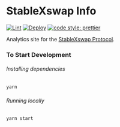 # StableXswap Info

[![Lint](https://github.com/stablexlabs/stablexswap-info/workflows/Lint/badge.svg)](https://github.com/stablexlabs/stablexswap-info/actions?query=workflow%3ALint)
[![Deploy](https://github.com/stablexlabs/stablexswap-info/workflows/Deploy/badge.svg)](https://github.com/stablexlabs/stablexswap-info/actions?query=workflow%3ADeploy)
[![code style: prettier](https://img.shields.io/badge/code_style-prettier-ff69b4.svg?style=flat-square)](https://github.com/prettier/prettier)

Analytics site for the [StableXswap Protocol](https://trade.stablexswap.com).

### To Start Development

###### Installing dependencies

```bash
yarn
```

###### Running locally

```bash
yarn start
```
